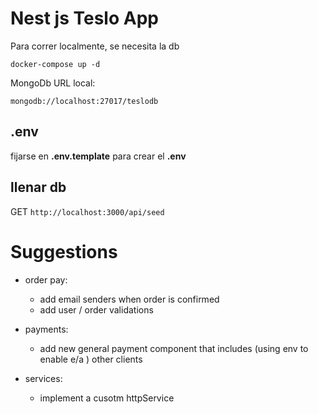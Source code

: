 # Nest js Teslo App

Para correr localmente, se necesita la db 

```
docker-compose up -d
```

MongoDb URL local:

```
mongodb://localhost:27017/teslodb
```

## .env

fijarse en __.env.template__ para crear el __.env__

## llenar db

GET ``` http://localhost:3000/api/seed ```


# Suggestions

- order pay:
  - add email senders when order is confirmed
  - add user / order validations

- payments:
  - add new general payment  component that includes (using env to enable e/a ) other clients

- services:
  - implement a cusotm httpService
